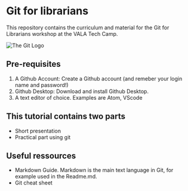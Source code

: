 # Git for librarians

This repository contains the curriculum and material for the Git for Librarians workshop at the VALA Tech Camp.

![The Git Logo](https://upload.wikimedia.org/wikipedia/commons/e/e0/Git-logo.svg)

## Pre-requisites

1. A Github Account: Create a Github account (and remeber your login name and password!)
2. Github Desktop: Download and install Github Desktop.
3. A text editor of choice. Examples are Atom, VScode

## This tutorial contains two parts

-  Short presentation
-  Practical part using git

## Useful ressources

-  Markdown Guide. Markdown is the main text language in Git, for example used in the Readme.md.
-  Git cheat sheet


